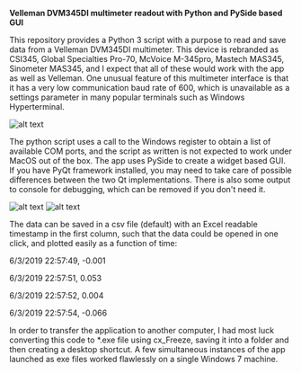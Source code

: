 **Velleman DVM345DI multimeter readout with Python and PySide based GUI**

This repository provides a Python 3 script with a purpose to read and save data from a Velleman DVM345DI multimeter. 
This device is rebranded as CSI345, Global Specialties Pro-70, McVoice M-345pro, Mastech MAS345, Sinometer MAS345, 
and I expect that all of these would work with the app as well as Velleman. One unusual feature of this multimeter 
interface is that it has a very low communication baud rate of 600, which is unavailable as a settings parameter in 
many popular terminals such as Windows Hyperterminal.

![alt text](http://igorpavlovsky.com/wp-content/uploads/2019/06/velleman-1-e1559505392696-225x300.jpg)

The python script uses a call to the Windows register to obtain a list of available COM ports, and the script as written 
is not expected to work under MacOS out of the box. The app uses PySide to create a widget based GUI. If you have PyQt 
framework installed, you may need to take care of possible differences between the two Qt implementations. There is also 
some output to console for debugging, which can be removed if you don't need it.

![alt text](http://igorpavlovsky.com/wp-content/uploads/2019/06/velleman_4.png)
![alt text](http://igorpavlovsky.com/wp-content/uploads/2019/06/velleman_3.png)

The data can be saved in a csv file (default) with an Excel readable timestamp in the first column, such that the data 
could be opened in one click, and plotted easily as a function of time:

6/3/2019 22:57:49, -0.001

6/3/2019 22:57:51, 0.053

6/3/2019 22:57:52, 0.004

6/3/2019 22:57:54, -0.066


In order to transfer the application to another computer, I had most luck converting this code to *.exe file using cx_Freeze, 
saving it into a folder and then creating a desktop shortcut. A few simultaneous instances of the app launched as exe files 
worked flawlessly on a single Windows 7 machine. 
